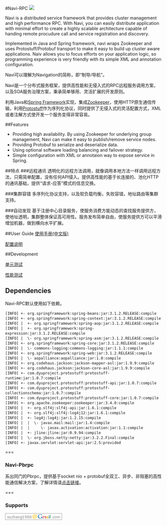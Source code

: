 #Navi-RPC
![](https://travis-ci.org/neoremind/navi.svg?branch=master)

Navi is a distributed service framework that provides cluster management and high performance RPC. With Navi, you can easily distribute application with minimal effort to create a highly scalable architecture capable of handing remote procudure call and service registration and discovery.

Implemented in Java and Spring framework, navi wraps Zookeeper and uses Protostuff/Protobuf transport to make it easy to build up cluster aware applications. Naiv allows you to focus efforts on your application logic, so programming experience is very friendly with its simple XML and annotation configuration.

Navi可以理解为Navigation的简称，即“制导/导航”。

Navi是一个分布式服务框架，提供高性能和无侵入式的RPC远程服务调用方案，以及SOA服务治理方案，秉承简单够用、灵活扩展的开发原则。

利用Java和[Spring Framework](spring.io)实现，集成[Zookeeper](http://zookeeper.apache.org/)，使用HTTP原生通信传输，利用[Protostuff](https://github.com/protostuff/protostuff)作为序列化协议，同时提供了无侵入式的灵活配置方式，XML或者注解方式使开发一个服务变得非常容易。

##Features 
* Providing high availability. By using Zookeeper for underlying group management, Navi can make it easy to publish/remove service nodes.
* Providing Protobuf to serialize and deserialize data.
* Using optional software loading balancing and failover strategy.
* Simple configuration with XML or annotaion way to expose service in Spring.

##特点
###远程通讯
透明化的远程方法调用，就像调用本地方法一样调用远程方法，只需简单配置，没有任何API侵入。提供高性能的基于长连接的、池化HTTP的通讯基础，提供“请求-应答”模式的信息交换。

###集群容错
多序列化协议支持，以及软负载均衡，失败容错，地址路由等集群支持。

###自动发现
基于注册中心目录服务，使服务消费方能动态的查找服务提供方，使地址透明，集群整体保证高可用性。服务发布简单自由，使服务提供方可以平滑增加机器，做到横向水平扩展。



##User Guide
[使用手册(中文版)](https://github.com/neoremind/navi/wiki/%E4%BD%BF%E7%94%A8%E6%89%8B%E5%86%8C-%E4%B8%AD%E6%96%87%E7%89%88)  

[配置说明](https://github.com/neoremind/navi/wiki/%E9%85%8D%E7%BD%AE%E8%AF%B4%E6%98%8E)


##Development

[单元测试](https://github.com/neoremind/navi/wiki/%E6%80%A7%E8%83%BD%E6%B5%8B%E8%AF%95)

[性能测试](https://github.com/neoremind/navi/wiki/%E6%80%A7%E8%83%BD%E6%B5%8B%E8%AF%95)


## Dependencies
Navi-RPC默认使用如下依赖。

```
[INFO] +- org.springframework:spring-beans:jar:3.1.2.RELEASE:compile
[INFO] +- org.springframework:spring-context:jar:3.1.2.RELEASE:compile
[INFO] |  +- org.springframework:spring-aop:jar:3.1.2.RELEASE:compile
[INFO] |  +- org.springframework:spring-expression:jar:3.1.2.RELEASE:compile
[INFO] |  \- org.springframework:spring-asm:jar:3.1.2.RELEASE:compile
[INFO] +- org.springframework:spring-core:jar:3.1.2.RELEASE:compile
[INFO] |  \- commons-logging:commons-logging:jar:1.1.1:compile
[INFO] +- org.springframework:spring-web:jar:3.1.2.RELEASE:compile
[INFO] |  \- aopalliance:aopalliance:jar:1.0:compile
[INFO] +- org.codehaus.jackson:jackson-mapper-asl:jar:1.9.9:compile
[INFO] +- org.codehaus.jackson:jackson-core-asl:jar:1.9.9:compile
[INFO] +- com.dyuproject.protostuff:protostuff-runtime:jar:1.0.7:compile
[INFO] +- com.dyuproject.protostuff:protostuff-api:jar:1.0.7:compile
[INFO] +- com.dyuproject.protostuff:protostuff-collectionschema:jar:1.0.7:compile
[INFO] +- com.dyuproject.protostuff:protostuff-core:jar:1.0.7:compile
[INFO] +- org.apache.zookeeper:zookeeper:jar:3.4.0:compile
[INFO] |  +- org.slf4j:slf4j-api:jar:1.6.1:compile
[INFO] |  +- org.slf4j:slf4j-log4j12:jar:1.6.1:compile
[INFO] |  +- log4j:log4j:jar:1.2.15:compile
[INFO] |  |  \- javax.mail:mail:jar:1.4:compile
[INFO] |  |     \- javax.activation:activation:jar:1.1:compile
[INFO] |  +- jline:jline:jar:0.9.94:compile
[INFO] |  \- org.jboss.netty:netty:jar:3.2.2.Final:compile
[INFO] +- javax.servlet:servlet-api:jar:2.5:provided
```

===

### Navi-Pbrpc

系出同门的Pbrpc，提供基于socket nio + protobuf全双工、异步、非阻塞的高性能通信解决方案，了解详情请[点击链接](https://github.com/neoremind/navi-pbrpc)。

===

### Supports 

![](images/gmail.png)

